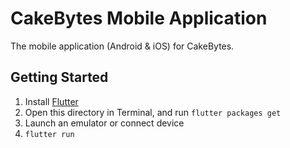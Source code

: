 # CakeBytes Mobile Application

The mobile application (Android & iOS) for CakeBytes.

## Getting Started

1. Install [Flutter](https://flutter.dev)
2. Open this directory in Terminal, and run `flutter packages get`
3. Launch an emulator or connect device
4. `flutter run`
